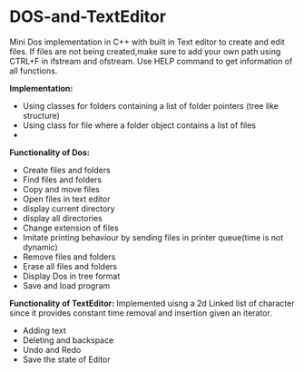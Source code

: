 # DOS-and-TextEditor
Mini Dos implementation in C++ with built in Text editor to create and edit files.
If files are not being created,make sure to add your own path using CTRL+F in ifstream and ofstream.
Use HELP command to get information of all functions.

**Implementation:**
- Using classes for folders containing a list of folder pointers (tree like structure)
- Using class for file where a folder object contains a list of files
- 
**Functionality of Dos:**
- Create files and folders
- Find files and folders
- Copy and move files
- Open files in text editor
- display current directory
- display all directories
- Change extension of files
- Imitate printing behaviour by sending files in printer queue(time is not dynamic)
- Remove files and folders
- Erase all files and folders
- Display Dos in tree format
- Save and load program

**Functionality of TextEditor:**
Implemented uisng a 2d Linked list of character since it provides constant time removal and insertion given an iterator.
- Adding text
- Deleting and backspace
- Undo and Redo
- Save the state of Editor
